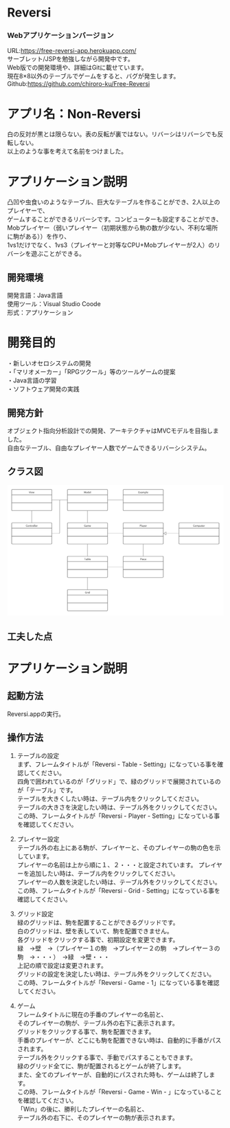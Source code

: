 # Reversi

### Webアプリケーションバージョン
URL:https://free-reversi-app.herokuapp.com/  
サーブレット/JSPを勉強しながら開発中です。  
Web版での開発環境や、詳細はGitに載せています。  
現在8×8以外のテーブルでゲームをすると、バグが発生します。
Github:https://github.com/chiroro-ku/Free-Reversi  

# アプリ名：Non-Reversi
白の反対が黒とは限らない。表の反転が裏ではない。リバーシはリバーシでも反転しない。  
以上のような事を考えて名前をつけました。

# アプリケーション説明
凸凹や虫食いのようなテーブル、巨大なテーブルを作ることができ、2人以上のプレイヤーで、  
ゲームすることができるリバーシです。コンピューターも設定することができ、  
Mobプレイヤー（弱いプレイヤー（初期状態から駒の数が少ない、不利な場所に駒がある））を作り、  
1vs1だけでなく、1vs3（プレイヤーと対等なCPU+Mobプレイヤーが2人）のリバーシを遊ぶことができる。

## 開発環境
開発言語：Java言語  
使用ツール：Visual Studio Coode  
形式：アプリケーション

# 開発目的
・新しいオセロシステムの開発  
・「マリオメーカー」「RPGツクール」等のツールゲームの提案    
・Java言語の学習  
・ソフトウェア開発の実践

## 開発方針
オブジェクト指向分析設計での開発、アーキテクチャはMVCモデルを目指しました。  
自由なテーブル、自由なプレイヤー人数でゲームできるリバーシシステム。

## クラス図
![クラス図](images/class.png)

## 工夫した点


# アプリケーション説明

## 起動方法
Reversi.appの実行。

## 操作方法
1. テーブルの設定  
まず、フレームタイトルが「Reversi - Table - Setting」になっている事を確認してください。  
四角で囲われているのが「グリッド」で、緑のグリッドで展開されているのが「テーブル」です。  
テーブルを大きくしたい時は、テーブル内をクリックしてください。  
テーブルの大きさを決定したい時は、テーブル外をクリックしてください。  
この時、フレームタイトルが「Reversi - Player - Setting」になっている事を確認してください。  

2. プレイヤー設定  
テーブル外の右上にある駒が、プレイヤーと、そのプレイヤーの駒の色を示しています。  
プレイヤーの名前は上から順に１、２・・・と設定されています。
プレイヤーを追加したい時は、テーブル内をクリックしてください。  
プレイヤーの人数を決定したい時は、テーブル外をクリックしてください。  
この時、フレームタイトルが「Reversi - Grid - Setting」になっている事を確認してください。  

3. グリッド設定  
緑のグリッドは、駒を配置することができるグリッドです。  
白のグリッドは、壁を表していて、駒を配置できません。  
各グリッドをクリックする事で、初期設定を変更できます。  
緑　→壁　→（プレイヤー１の駒　→プレイヤー２の駒　→プレイヤー３の駒　→・・・）　→緑　→壁・・・  
上記の順で設定は変更されます。  
グリッドの設定を決定したい時は、テーブル外をクリックしてください。  
この時、フレームタイトルが「Reversi - Game - 1」になっている事を確認してください。  

4. ゲーム  
フレームタイトルに現在の手番のプレイヤーの名前と、  
そのプレイヤーの駒が、テーブル外の右下に表示されます。  
グリッドをクリックする事で、駒を配置できます。  
手番のプレイヤーが、どこにも駒を配置できない時は、自動的に手番がパスされます。  
テーブル外をクリックする事で、手動でパスすることもできます。  
緑のグリッド全てに、駒が配置されるとゲームが終了します。  
また、全てのプレイヤーが、自動的にパスされた時も、ゲームは終了します。  
この時、フレームタイトルが「Reversi - Game - Win - 」になっていることを確認してください。  
「Win」の後に、勝利したプレイヤーの名前と、  
テーブル外の右下に、そのプレイヤーの駒が表示されます。  
